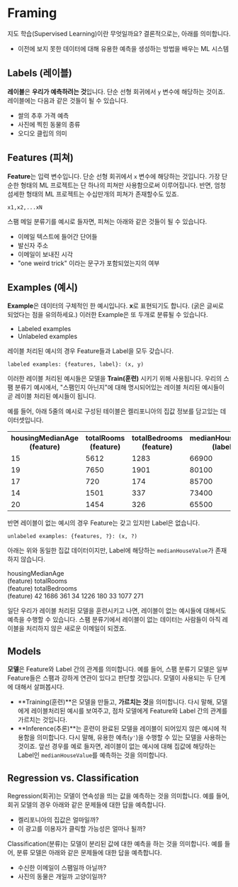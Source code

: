 # Framing

지도 학습(Supervised Learning)이란 무엇일까요? 결론적으로는, 아래를 의미합니다.
- 이전에 보지 못한 데이터에 대해 유용한 예측을 생성하는 방법을 배우는 ML 시스템

## Labels (레이블)

**레이블**은 **우리가 예측하려는 것**입니다. 단순 선형 회귀에서 `y` 변수에 해당하는 것이죠. 레이블에는 다음과 같은 것들이 될 수 있습니다.

- 쌀의 추후 가격 예측
- 사진에 찍힌 동물의 종류
- 오디오 클립의 의미


## Features (피쳐)

**Feature**는 입력 변수입니다. 단순 선형 회귀에서 `x` 변수에 해당하는 것입니다.
가장 단순한 형태의 ML 프로젝트는 단 하나의 피쳐만 사용함으로써 이루어집니다.
반면, 엄청 섬세한 형태의 ML 프로젝트는 수십만개의 피쳐가 존재할수도 있죠.

```
x1,x2,...xN
```

스팸 메일 분류기를 예시로 들자면, 피쳐는 아래와 같은 것들이 될 수 있습니다.

- 이메일 텍스트에 들어간 단어들
- 발신자 주소
- 이메일이 보내진 시각
- "one weird trick" 이라는 문구가 포함되었는지의 여부

## Examples (예시)

**Example**은 데이터의 구체적인 한 예시입니다. <b>x</b>로 표현되기도 합니다. (굵은 글씨로 되었다는 점을 유의하세요.) 이러한 Example은 또 두개로 분류될 수 있습니다.

- Labeled examples
- Unlabeled examples

레이블 처리된 예시의 경우 Feature들과 Label을 모두 갖습니다. 

```
labeled examples: {features, label}: (x, y)
```

이러한 레이블 처리된 예시들은 모델을 <b>Train(훈련)</b> 시키기 위해 사용됩니다. 우리의 스팸 분류기 예시에서, "스팸인지 아닌지"에 대해 명시되어있는 레이블 처리된 예시들이 곧 레이블 처리된 예시들이 됩니다.

예를 들어, 아래 5줄의 예시로 구성된 테이블은 켈리포니아의 집값 정보를 담고있는 데이터셋입니다.

<table>
  <tbody><tr>
    <th>housingMedianAge<br>(feature)</th>
    <th>totalRooms<br>(feature)</th>
    <th>totalBedrooms<br>(feature)</th>
    <th>medianHouseValue<br>(label)</th>
  </tr>

  <tr>
    <td>15</td>
    <td>5612</td>
    <td>1283</td>
    <td>66900</td>
  </tr>
  <tr>
    <td>19</td>
    <td>7650</td>
    <td>1901</td>
    <td>80100</td>
  </tr>
  <tr>
    <td>17</td>
    <td>720</td>
    <td>174</td>
    <td>85700</td>
  </tr>
  <tr>
    <td>14</td>
    <td>1501</td>
    <td>337</td>
    <td>73400</td>
  </tr>
  <tr>
    <td>20</td>
    <td>1454</td>
    <td>326</td>
    <td>65500</td>
  </tr>
</tbody></table>

반면 레이블이 없는 예시의 경우 Feature는 갖고 있지만 Label은 없습니다.

```
unlabeled examples: {features, ?}: (x, ?)
```

아래는 위와 동일한 집값 데이터이지만, Label에 해당하는 `medianHouseValue`가 존재하지 않습니다.

<tbody><tr>
    <th>housingMedianAge<br>(feature)</th>
    <th>totalRooms<br>(feature)</th>
    <th>totalBedrooms<br>(feature)</th>
  </tr>
  <tr>
    <td>42</td>
    <td>1686</td>
    <td>361</td>
  </tr> 
  <tr>
    <td>34</td>
    <td>1226</td>
    <td>180</td>
  </tr>
  <tr>
    <td>33</td>
    <td>1077</td>
    <td>271</td>
  </tr>
</tbody>

일단 우리가 레이블 처리된 모델을 훈련시키고 나면, 레이블이 없는 예시들에 대해서도 예측을 수행할 수 있습니다. 스팸 분류기에서 레이블이 없는 데이터는 사람들이 아직 레이블을 처리하지 않은 새로운 이메일이 되겠죠.

## Models

**모델**은 Feature와 Label 간의 관계를 의미합니다. 예를 들어, 스팸 분류기 모델은 일부 Feature들은 스팸과 강하게 연관이 있다고 판단할 것입니다. 모델이 사용되는 두 단계에 대해서 살펴봅시다.

- **Training(훈련)**은 모델을 만들고, **가르치는 것**을 의미합니다. 다시 말해, 모델에게 레이블처리된 예시를 보여주고, 점차 모델에게 Feature와 Label 간의 관계를 가르치는 것입니다.
- **Inference(추론)**는 훈련이 완료된 모델을 레이블이 되어있지 않은 예시에 적용함을 의미합니다. 다시 말해, 유용한 예측(`y'`)을 수행할 수 있는 모델을 사용하는 것이죠. 앞선 경우를 예로 들자면, 레이블이 없는 예시에 대해 집값에 해당하는 Label인 `medianHouseValue`를 예측하는 것을 의미합니다.

## Regression vs. Classification

Regression(회귀)는 모델이 연속성을 띄는 값을 예측하는 것을 의미합니다. 예를 들어, 회귀 모델의 경우 아래와 같은 문제들에 대한 답을 예측합니다.

- 켈리포니아의 집값은 얼마일까?
- 이 광고를 이용자가 클릭할 가능성은 얼마나 될까?

Classification(분류)는 모델이 분리된 값에 대한 예측을 하는 것을 의미합니다. 예를 들어, 분류 모델은 아래와 같은 문제들에 대한 답을 예측합니다.

- 수신한 이메일이 스팸일까 아닐까?
- 사진의 동물은 개일까 고양이일까?